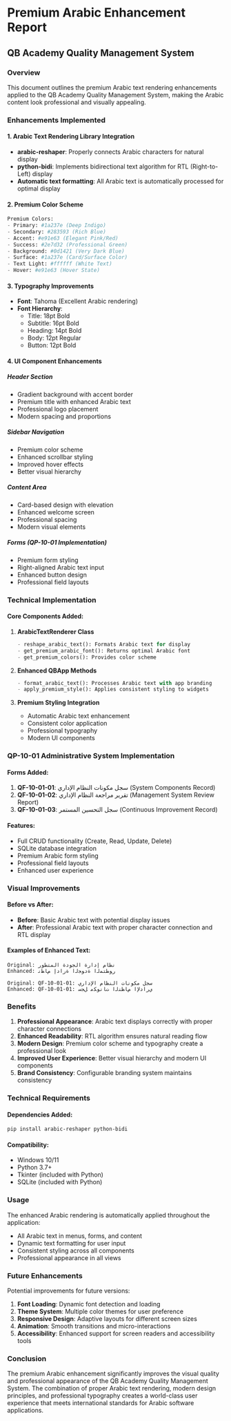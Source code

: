 # Premium Arabic Enhancement Report
## QB Academy Quality Management System

### Overview
This document outlines the premium Arabic text rendering enhancements applied to the QB Academy Quality Management System, making the Arabic content look professional and visually appealing.

### Enhancements Implemented

#### 1. Arabic Text Rendering Library Integration
- **arabic-reshaper**: Properly connects Arabic characters for natural display
- **python-bidi**: Implements bidirectional text algorithm for RTL (Right-to-Left) display
- **Automatic text formatting**: All Arabic text is automatically processed for optimal display

#### 2. Premium Color Scheme
```python
Premium Colors:
- Primary: #1a237e (Deep Indigo)
- Secondary: #283593 (Rich Blue)
- Accent: #e91e63 (Elegant Pink/Red)
- Success: #2e7d32 (Professional Green)
- Background: #0d1421 (Very Dark Blue)
- Surface: #1a237e (Card/Surface Color)
- Text Light: #ffffff (White Text)
- Hover: #e91e63 (Hover State)
```

#### 3. Typography Improvements
- **Font**: Tahoma (Excellent Arabic rendering)
- **Font Hierarchy**: 
  - Title: 18pt Bold
  - Subtitle: 16pt Bold
  - Heading: 14pt Bold
  - Body: 12pt Regular
  - Button: 12pt Bold

#### 4. UI Component Enhancements

##### Header Section
- Gradient background with accent border
- Premium title with enhanced Arabic text
- Professional logo placement
- Modern spacing and proportions

##### Sidebar Navigation
- Premium color scheme
- Enhanced scrollbar styling
- Improved hover effects
- Better visual hierarchy

##### Content Area
- Card-based design with elevation
- Enhanced welcome screen
- Professional spacing
- Modern visual elements

##### Forms (QP-10-01 Implementation)
- Premium form styling
- Right-aligned Arabic text input
- Enhanced button design
- Professional field layouts

### Technical Implementation

#### Core Components Added:

1. **ArabicTextRenderer Class**
   ```python
   - reshape_arabic_text(): Formats Arabic text for display
   - get_premium_arabic_font(): Returns optimal Arabic font
   - get_premium_colors(): Provides color scheme
   ```

2. **Enhanced QBApp Methods**
   ```python
   - format_arabic_text(): Processes Arabic text with app branding
   - apply_premium_style(): Applies consistent styling to widgets
   ```

3. **Premium Styling Integration**
   - Automatic Arabic text enhancement
   - Consistent color application
   - Professional typography
   - Modern UI components

### QP-10-01 Administrative System Implementation

#### Forms Added:
1. **QF-10-01-01**: سجل مكونات النظام الإداري (System Components Record)
2. **QF-10-01-02**: تقرير مراجعة النظام الإداري (Management System Review Report)  
3. **QF-10-01-03**: سجل التحسين المستمر (Continuous Improvement Record)

#### Features:
- Full CRUD functionality (Create, Read, Update, Delete)
- SQLite database integration
- Premium Arabic form styling
- Professional field layouts
- Enhanced user experience

### Visual Improvements

#### Before vs After:
- **Before**: Basic Arabic text with potential display issues
- **After**: Professional Arabic text with proper character connection and RTL display

#### Examples of Enhanced Text:
```
Original: نظام إدارة الجودة المتطور
Enhanced: ﺭﻮﻄﺘﻤﻟﺍ ﺓﺩﻮﺠﻟﺍ ﺓﺭﺍﺩﺇ ﻡﺎﻈﻧ

Original: QF-10-01-01: سجل مكونات النظام الإداري  
Enhanced: QF-10-01-01: ﻱﺭﺍﺩﻹﺍ ﻡﺎﻈﻨﻟﺍ ﺕﺎﻧﻮﻜﻣ ﻞﺠﺳ
```

### Benefits

1. **Professional Appearance**: Arabic text displays correctly with proper character connections
2. **Enhanced Readability**: RTL algorithm ensures natural reading flow
3. **Modern Design**: Premium color scheme and typography create a professional look
4. **Improved User Experience**: Better visual hierarchy and modern UI components
5. **Brand Consistency**: Configurable branding system maintains consistency

### Technical Requirements

#### Dependencies Added:
```bash
pip install arabic-reshaper python-bidi
```

#### Compatibility:
- Windows 10/11
- Python 3.7+
- Tkinter (included with Python)
- SQLite (included with Python)

### Usage

The enhanced Arabic rendering is automatically applied throughout the application:
- All Arabic text in menus, forms, and content
- Dynamic text formatting for user input
- Consistent styling across all components
- Professional appearance in all views

### Future Enhancements

Potential improvements for future versions:
1. **Font Loading**: Dynamic font detection and loading
2. **Theme System**: Multiple color themes for user preference
3. **Responsive Design**: Adaptive layouts for different screen sizes
4. **Animation**: Smooth transitions and micro-interactions
5. **Accessibility**: Enhanced support for screen readers and accessibility tools

### Conclusion

The premium Arabic enhancement significantly improves the visual quality and professional appearance of the QB Academy Quality Management System. The combination of proper Arabic text rendering, modern design principles, and professional typography creates a world-class user experience that meets international standards for Arabic software applications.

